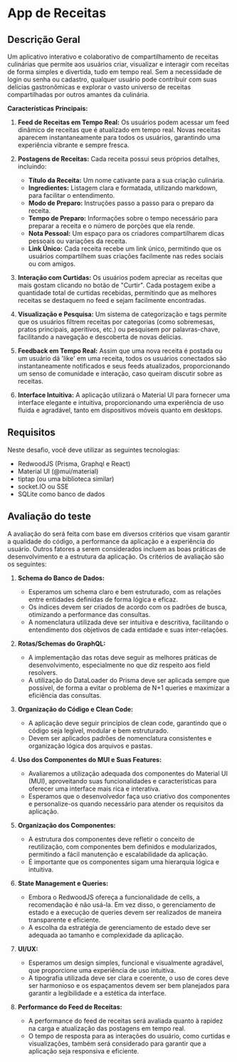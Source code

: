 # App de Receitas


## Descrição Geral
Um aplicativo interativo e colaborativo de compartilhamento de receitas culinárias que permite aos usuários criar, visualizar e interagir com receitas de forma simples e divertida, tudo em tempo real. Sem a necessidade de login ou senha ou cadastro, qualquer usuário pode contribuir com suas delícias gastronômicas e explorar o vasto universo de receitas compartilhadas por outros amantes da culinária.

**Características Principais:**

1. **Feed de Receitas em Tempo Real:** Os usuários podem acessar um feed dinâmico de receitas que é atualizado em tempo real. Novas receitas aparecem instantaneamente para todos os usuários, garantindo uma experiência vibrante e sempre fresca.

2. **Postagens de Receitas:** Cada receita possui seus próprios detalhes, incluindo:
   - **Título da Receita:** Um nome cativante para a sua criação culinária.
   - **Ingredientes:** Listagem clara e formatada, utilizando markdown, para facilitar o entendimento.
   - **Modo de Preparo:** Instruções passo a passo para o preparo da receita.
   - **Tempo de Preparo:** Informações sobre o tempo necessário para preparar a receita e o número de porções que ela rende.
   - **Nota Pessoal:** Um espaço para os criadores compartilharem dicas pessoais ou variações da receita.
   - **Link Único:** Cada receita recebe um link único, permitindo que os usuários compartilhem suas criações facilmente nas redes sociais ou com amigos.

3. **Interação com Curtidas:** Os usuários podem apreciar as receitas que mais gostam clicando no botão de "Curtir". Cada postagem exibe a quantidade total de curtidas recebidas, permitindo que as melhores receitas se destaquem no feed e sejam facilmente encontradas.

4. **Visualização e Pesquisa:** Um sistema de categorização e tags permite que os usuários filtrem receitas por categorias (como sobremesas, pratos principais, aperitivos, etc.) ou pesquisem por palavras-chave, facilitando a navegação e descoberta de novas delícias.

5. **Feedback em Tempo Real:** Assim que uma nova receita é postada ou um usuário dá 'like' em uma receita, todos os usuários conectados são instantaneamente notificados e seus feeds atualizados, proporcionando um senso de comunidade e interação, caso queiram discutir sobre as receitas.

6. **Interface Intuitiva:** A aplicação utilizará o Material UI para fornecer uma interface elegante e intuitiva, proporcionando uma experiência de uso fluida e agradável, tanto em dispositivos móveis quanto em desktops.

## Requisitos

Neste desafio, você deve utilizar as seguintes tecnologias:

- RedwoodJS (Prisma, Graphql e React)
- Material UI (@mui/material)
- tiptap (ou uma biblioteca similar)
- socket.IO ou SSE
- SQLite como banco de dados

## Avaliação do teste

A avaliação do será feita com base em diversos critérios que visam garantir a qualidade do código, a performance da aplicação e a experiência do usuário. Outros fatores a serem considerados incluem as boas práticas de desenvolvimento e a estrutura da aplicação. Os critérios de avaliação são os seguintes:

1. **Schema do Banco de Dados:**
   - Esperamos um schema claro e bem estruturado, com as relações entre entidades definidas de forma lógica e eficaz.
   - Os índices devem ser criados de acordo com os padrões de busca, otimizando a performance das consultas.
   - A nomenclatura utilizada deve ser intuitiva e descritiva, facilitando o entendimento dos objetivos de cada entidade e suas inter-relações.

2. **Rotas/Schemas do GraphQL:**
   - A implementação das rotas deve seguir as melhores práticas de desenvolvimento, especialmente no que diz respeito aos field resolvers.
   - A utilização do DataLoader do Prisma deve ser aplicada sempre que possível, de forma a evitar o problema de N+1 queries e maximizar a eficiência das consultas.

3. **Organização do Código e Clean Code:**
   - A aplicação deve seguir princípios de clean code, garantindo que o código seja legível, modular e bem estruturado.
   - Devem ser aplicados padrões de nomenclatura consistentes e organização lógica dos arquivos e pastas.

4. **Uso dos Componentes do MUI e Suas Features:**
   - Avaliaremos a utilização adequada dos componentes do Material UI (MUI), aproveitando suas funcionalidades e características para oferecer uma interface mais rica e interativa.
   - Esperamos que o desenvolvedor faça uso criativo dos componentes e personalize-os quando necessário para atender os requisitos da aplicação.

5. **Organização dos Componentes:**
   - A estrutura dos componentes deve refletir o conceito de reutilização, com componentes bem definidos e modularizados, permitindo a fácil manutenção e escalabilidade da aplicação.
   - É importante que os componentes sigam uma hierarquia lógica e intuitiva.

6. **State Management e Queries:**
   - Embora o RedwoodJS ofereça a funcionalidade de cells, a recomendação é não usá-la. Em vez disso, o gerenciamento de estado e a execução de queries devem ser realizados de maneira transparente e eficiente.
   - A escolha da estratégia de gerenciamento de estado deve ser adequada ao tamanho e complexidade da aplicação.

7. **UI/UX:**
   - Esperamos um design simples, funcional e visualmente agradável, que proporcione uma experiência de uso intuitiva.
   - A tipografia utilizada deve ser clara e coerente, o uso de cores deve ser harmonioso e os espaçamentos devem ser bem planejados para garantir a legibilidade e a estética da interface.

8. **Performance do Feed de Receitas:**
   - A performance do feed de receitas será avaliada quanto à rapidez na carga e atualização das postagens em tempo real.
   - O tempo de resposta para as interações do usuário, como curtidas e visualizações, também será considerado para garantir que a aplicação seja responsiva e eficiente.
